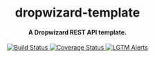 <h1 align="center">
dropwizard-template
</h1>

<h4 align="center">A Dropwizard REST API template.</h4>

<p align="center">
  <a href="https://travis-ci.com/RohanNagar/dropwizard-template">
    <img src="https://travis-ci.com/RohanNagar/dropwizard-template.svg?branch=master" alt="Build Status">
  </a>
  <a href="https://codecov.io/gh/RohanNagar/dropwizard-template">
    <img src="https://codecov.io/gh/RohanNagar/dropwizard-template/branch/master/graph/badge.svg" alt="Coverage Status">
  </a>
  <a href="https://lgtm.com/projects/g/RohanNagar/dropwizard-template/alerts">
    <img src="https://img.shields.io/lgtm/alerts/g/RohanNagar/dropwizard-template.svg" alt="LGTM Alerts">
  </a>
</p>
